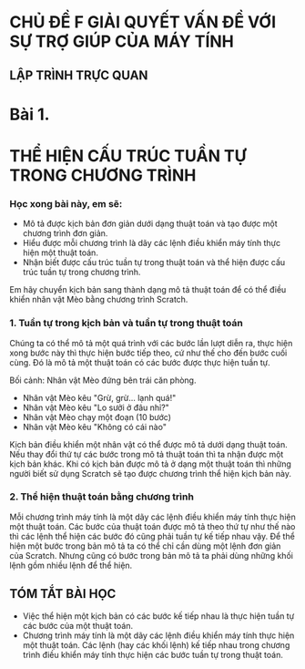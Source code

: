 # CHỦ ĐỀ F GIẢI QUYẾT VẤN ĐỀ VỚI SỰ TRỢ GIÚP CỦA MÁY TÍNH

## LẬP TRÌNH TRỰC QUAN

# Bài 1.
# THỂ HIỆN CẤU TRÚC TUẦN TỰ TRONG CHƯƠNG TRÌNH

### Học xong bài này, em sẽ:

- Mô tả được kịch bản đơn giản dưới dạng thuật toán và tạo được một chương trình đơn giản.
- Hiểu được mỗi chương trình là dãy các lệnh điều khiển máy tính thực hiện một thuật toán.
- Nhận biết được cấu trúc tuần tự trong thuật toán và thể hiện được cấu trúc tuần tự trong chương trình.

Em hãy chuyển kịch bản sang thành dạng mô tả thuật toán để có thể điều khiển nhân vật Mèo bằng chương trình Scratch.

### 1. Tuần tự trong kịch bản và tuần tự trong thuật toán

Chúng ta có thể mô tả một quá trình với các bước lần lượt diễn ra, thực hiện xong bước này thì thực hiện bước tiếp theo, cứ như thế cho đến bước cuối cùng. Đó là mô tả một thuật toán có các bước được thực hiện tuần tự.

Bối cảnh: Nhân vật Mèo đứng bên trái căn phòng.
- Nhân vật Mèo kêu "Grừ, grừ... lạnh quá!"
- Nhân vật Mèo kêu "Lo sưởi ở đâu nhỉ?"
- Nhân vật Mèo chạy một đoạn (10 bước)
- Nhân vật Mèo kêu "Không có cái nào"

Kịch bản điều khiển một nhân vật có thể được mô tả dưới dạng thuật toán. Nếu thay đổi thứ tự các bước trong mô tả thuật toán thì ta nhận được một kịch bản khác. Khi có kịch bản được mô tả ở dạng một thuật toán thì những người biết sử dụng Scratch sẽ tạo được chương trình thể hiện kịch bản này.

### 2. Thể hiện thuật toán bằng chương trình

Mỗi chương trình máy tính là một dãy các lệnh điều khiển máy tính thực hiện một thuật toán. Các bước của thuật toán được mô tả theo thứ tự như thế nào thì các lệnh thể hiện các bước đó cũng phải tuần tự kế tiếp nhau vậy. Để thể hiện một bước trong bản mô tả ta có thể chỉ cần dùng một lệnh đơn giản của Scratch. Nhưng cũng có bước trong bản mô tả ta phải dùng những khối lệnh gồm nhiều lệnh để thể hiện.

## TÓM TẮT BÀI HỌC

- Việc thể hiện một kịch bản có các bước kế tiếp nhau là thực hiện tuần tự các bước của một thuật toán.
- Chương trình máy tính là một dãy các lệnh điều khiển máy tính thực hiện một thuật toán. Các lệnh (hay các khối lệnh) kế tiếp nhau trong chương trình điều khiển máy tính thực hiện các bước tuần tự trong thuật toán.
